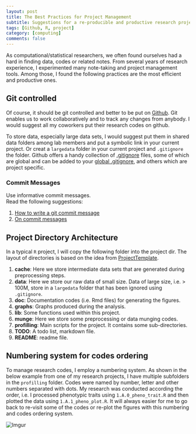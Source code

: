 ```yaml
---
layout: post
title: The Best Practices for Project Management
subtitle: Suggestions for a re-producible and productive research project
tags: [Github, R, project]
category: [computing]
comments: false
---
```


As computational/statistical researchers, we often found ourselves had a hard in finding data, codes or related notes.
From several years of research experience, I experimented many note-taking and project management tools. Among those, I found the following practices are the most efficient and productive ones.

## Git controlled

Of course, it should be git controlled and better to be put on [Github](https://github.com/yangjl). Git enables us to work collaboratively and to track any changes from anybody. I would suggest all my coworkers put their research codes on github.

To store data, especially large data sets, I would suggest put them in shared data folders among lab members and put a symbolic link in your current project. Or creat a `largedata` folder in your current project and `.gitignore` the folder.
Github offers a handy collection of [.gitignore](https://github.com/github/gitignore) files, some of which are global and can be added to your [global .gitignore](https://help.github.com/articles/ignoring-files/), and others which are project specific.

### Commit Messages

Use informative commit messages.  
Read the following suggestions:  
1. [How to write a git commit message](http://chris.beams.io/posts/git-commit/)  
2. [On commit messages](http://who-t.blogspot.de/2009/12/on-commit-messages.html)  

## Project Directory Architecture

In a typical `R` project, I will copy the following folder into the project dir.
The layout of directories is based on the idea from [ProjectTemplate](http://projecttemplate.net/architecture.html).

1. **cache**: Here we store intermediate data sets that are generated during preprocessing steps.
2. **data**: Here we store our raw data of small size.
Data of large size, i.e. > 100M, store in a `largedata` folder that has been ignored using `.gitignore`.
3. **doc**: Documentation codes (i.e. Rmd files) for generating the figures.
4. **graphs**: Graphs produced during the analysis.
5. **lib**: Some functions used within this project.
6. **munge**: Here we store some preprocessing or data munging codes.
7. **profilling**: Main scripts for the project. It contains some sub-directories.
8. **TODO**: A todo list, markdown file.
9. **README**: readme file.

## Numbering system for codes ordering

To manage research codes, I employ a numbering system.
As shown in the below example from one of my research projects, I have multiple subfolders in the `profilling` folder. Codes were named by number, letter and other numbers separated with dots. My research was conducted according the order, i.e. I processed phenotypic traits using `1.A.0_pheno_trait.R` and then plotted the data using `1.A.1_pheno_plot.R`. It will always easier for me to go back to re-visit some of the codes or re-plot the figures with this numbering and codes ordering system.

![Imgur](http://i.imgur.com/Ro7nzt5.png)
